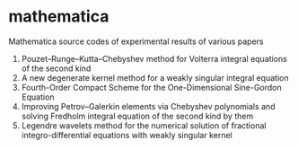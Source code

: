 # mathematica
Mathematica source codes of experimental results of various papers

1. Pouzet–Runge–Kutta–Chebyshev method for Volterra integral equations of the second kind
2. A new degenerate kernel method for a weakly singular integral equation
3. Fourth-Order Compact Scheme for the One-Dimensional Sine-Gordon Equation
4. Improving Petrov–Galerkin elements via Chebyshev polynomials and solving Fredholm integral equation of the second kind by them
5. Legendre wavelets method for the numerical solution of fractional integro-differential equations with weakly singular kernel
